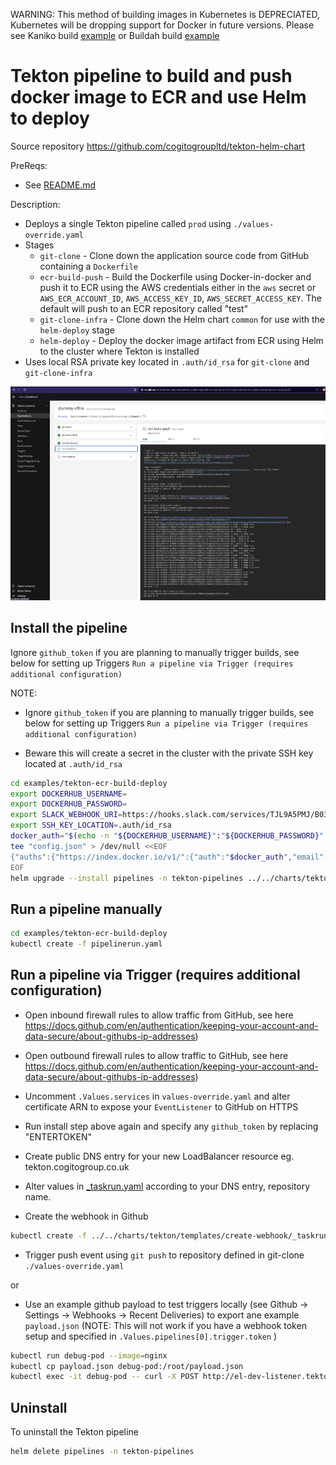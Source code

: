 

WARNING: This method of building images in Kubernetes is DEPRECIATED, Kubernetes will be dropping support for Docker in future versions. Please see Kaniko build [example](../tekton-kaniko-build-deploy/README.md) or Buildah build [example](../tekton-buildah-build-deploy/README.md)

# Tekton pipeline to build and push docker image to ECR and use Helm to deploy

Source repository https://github.com/cogitogroupltd/tekton-helm-chart

PreReqs:
- See [README.md](../../charts/tekton/README.md)

Description:

- Deploys a single Tekton pipeline called `prod` using `./values-override.yaml`
- Stages
  - `git-clone` - Clone down the application source code from GitHub containing a `Dockerfile`
  - `ecr-build-push` - Build the Dockerfile using Docker-in-docker and push it to ECR using the AWS credentials either in the `aws` secret or `AWS_ECR_ACCOUNT_ID`, `AWS_ACCESS_KEY_ID`, `AWS_SECRET_ACCESS_KEY`. The default will push to an ECR repository called "test"
  - `git-clone-infra` - Clone down the Helm chart `common` for use with the `helm-deploy` stage
  - `helm-deploy` - Deploy the docker image artifact from ECR using Helm to the cluster where Tekton is installed
- Uses local RSA private key located in `.auth/id_rsa` for `git-clone` and `git-clone-infra`

![](2022-10-17-23-18-35.png)

## Install the pipeline

Ignore `github_token` if you are planning to manually trigger builds, see below for setting up Triggers `Run a pipeline via Trigger (requires additional configuration)`

NOTE:

- Ignore `github_token` if you are planning to manually trigger builds, see below for setting up Triggers `Run a pipeline via Trigger (requires additional configuration)`

- Beware this will create a secret in the cluster with the private SSH key located at `.auth/id_rsa`

```bash
cd examples/tekton-ecr-build-deploy
export DOCKERHUB_USERNAME=
export DOCKERHUB_PASSWORD=
export SLACK_WEBHOOK_URI=https://hooks.slack.com/services/TJL9A5PMJ/B03KPQ2V4JG/DUMMY
export SSH_KEY_LOCATION=.auth/id_rsa
docker_auth="$(echo -n "${DOCKERHUB_USERNAME}":"${DOCKERHUB_PASSWORD}" | base64)"
tee "config.json" > /dev/null <<EOF
{"auths":{"https://index.docker.io/v1/":{"auth":"$docker_auth","email":"thisemail@isignored.com"}}}
EOF
helm upgrade --install pipelines -n tekton-pipelines ../../charts/tekton --set github_token="$(echo -n "ENTERTOKEN" | base64)" --set secret_ssh_key="$(cat .auth/id_rsa)" --values ./values-override.yaml
```

## Run a pipeline manually

```bash
cd examples/tekton-ecr-build-deploy
kubectl create -f pipelinerun.yaml
```

## Run a pipeline via Trigger (requires additional configuration)

- Open inbound firewall rules to allow traffic from GitHub, see here https://docs.github.com/en/authentication/keeping-your-account-and-data-secure/about-githubs-ip-addresses)
- Open outbound firewall rules to allow traffic to GitHub, see here https://docs.github.com/en/authentication/keeping-your-account-and-data-secure/about-githubs-ip-addresses)
- Uncomment `.Values.services` in `values-override.yaml` and alter certificate ARN to expose your `EventListener` to GitHub on HTTPS
- Run install step above again and specify any `github_token` by replacing "ENTERTOKEN"
- Create public DNS entry for your new LoadBalancer resource eg. tekton.cogitogroup.co.uk

- Alter values in [_taskrun.yaml](../../charts/tekton/templates/create-webhook/_taskrun.yaml) according to your DNS entry, repository name.
- Create the webhook in Github

```bash
kubectl create -f ../../charts/tekton/templates/create-webhook/_taskrun.yaml
```
- Trigger push event using `git push` to repository defined in git-clone `./values-override.yaml` 

or 

- Use an example github payload to test triggers locally (see Github -> Settings -> Webhooks -> Recent Deliveries) to export ane example `payload.json` (NOTE: This will not work if you have a webhook token setup and specified in `.Values.pipelines[0].trigger.token` )

```bash
kubectl run debug-pod --image=nginx 
kubectl cp payload.json debug-pod:/root/payload.json
kubectl exec -it debug-pod -- curl -X POST http://el-dev-listener.tekton-pipelines.svc.cluster.local:8080 -H 'X-GitHub-Event: pull_request' -d @/root/payload.json
```



## Uninstall

To uninstall the Tekton pipeline

```bash
helm delete pipelines -n tekton-pipelines
```